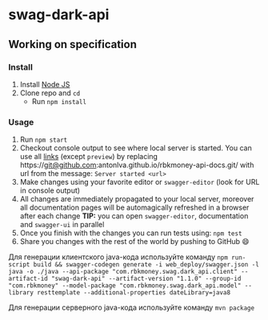 # swag-dark-api

## Working on specification
### Install

1. Install [Node JS](https://nodejs.org/)
2. Clone repo and `cd`
    + Run `npm install`

### Usage

1. Run `npm start`
2. Checkout console output to see where local server is started. You can use all [links](#links) (except `preview`) by replacing https://git@github.com:antonlva.github.io/rbkmoney-api-docs.git/ with url from the message: `Server started <url>`
3. Make changes using your favorite editor or `swagger-editor` (look for URL in console output)
4. All changes are immediately propagated to your local server, moreover all documentation pages will be automagically refreshed in a browser after each change
**TIP:** you can open `swagger-editor`, documentation and `swagger-ui` in parallel
5. Once you finish with the changes you can run tests using: `npm test`
6. Share you changes with the rest of the world by pushing to GitHub :smile:

Для генерации клиентского java-кода используйте команду 
`npm run-script build && swagger-codegen generate -i web_deploy/swagger.json -l java -o ./java --api-package "com.rbkmoney.swag.dark_api.client" --artifact-id "swag-dark-api" --artifact-version "1.1.0" --group-id "com.rbkmoney" --model-package "com.rbkmoney.swag.dark_api.model" --library resttemplate --additional-properties dateLibrary=java8`

Для генерации серверного java-кода используйте команду
` mvn package `